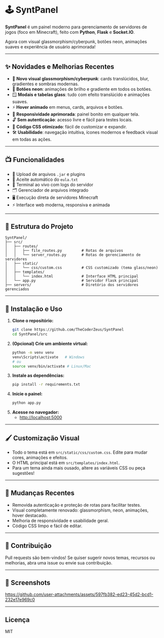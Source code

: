 # 🕹️ SyntPanel

**SyntPanel** é um painel moderno para gerenciamento de servidores de jogos (foco em Minecraft), feito com **Python**, **Flask** e **Socket.IO**.

Agora com visual glassmorphism/cyberpunk, botões neon, animações suaves e experiência de usuário aprimorada!

---

## ✨ Novidades e Melhorias Recentes

- 🎨 **Novo visual glassmorphism/cyberpunk**: cards translúcidos, blur, gradientes e sombras modernas.
- 🌈 **Botões neon**: animações de brilho e gradiente em todos os botões.
- 🪟 **Modais e tabelas glass**: tudo com efeito translúcido e animações suaves.
- ⚡ **Hover animado** em menus, cards, arquivos e botões.
- 📱 **Responsividade aprimorada**: painel bonito em qualquer tela.
- 🔓 **Sem autenticação**: acesso livre e fácil para testes locais.
- 🧹 **Código CSS otimizado**: fácil de customizar e expandir.
- 🛠️ **Usabilidade**: navegação intuitiva, ícones modernos e feedback visual em todas as ações.

---

## 📺 Funcionalidades

- 📂 Upload de arquivos `.jar` e plugins
- 📄 Aceite automático do `eula.txt`
- 💬 Terminal ao vivo com logs do servidor
- 🗂️ Gerenciador de arquivos integrado
- 🖥️ Execução direta de servidores Minecraft
- ⚡ Interface web moderna, responsiva e animada

---

## 📁 Estrutura do Projeto

```
SyntPanel/
├── src/
│   ├── routes/
│   │   ├── file_routes.py         # Rotas de arquivos
│   │   └── server_routes.py       # Rotas de gerenciamento de servidores
│   ├── static/
│   │   └── css/custom.css         # CSS customizado (tema glass/neon)
│   ├── templates/
│   │   └── index.html             # Interface HTML principal
│   └── app.py                     # Servidor Flask principal
├── servers/                       # Diretório dos servidores gerenciados
```

---

## 🚀 Instalação e Uso

1. **Clone o repositório:**
   ```bash
   git clone https://github.com/TheCoderZeus/SyntPanel
   cd SyntPanel/src
   ```
2. **(Opcional) Crie um ambiente virtual:**
   ```bash
   python -m venv venv
   venv\Scripts\activate   # Windows
   # ou
   source venv/bin/activate # Linux/Mac
   ```
3. **Instale as dependências:**
   ```bash
   pip install -r requirements.txt
   ```
4. **Inicie o painel:**
   ```bash
   python app.py
   ```
5. **Acesse no navegador:**
   - [http://localhost:5000](http://localhost:5000)

---

## 🖌️ Customização Visual
- Todo o tema está em `src/static/css/custom.css`. Edite para mudar cores, animações e efeitos.
- O HTML principal está em `src/templates/index.html`.
- Para um tema ainda mais ousado, altere as variáveis CSS ou peça sugestões!

---

## 📝 Mudanças Recentes
- Removida autenticação e proteção de rotas para facilitar testes.
- Visual completamente renovado: glassmorphism, neon, animações, hover destacado.
- Melhoria de responsividade e usabilidade geral.
- Código CSS limpo e fácil de editar.

---

## 🤝 Contribuição
Pull requests são bem-vindos! Se quiser sugerir novos temas, recursos ou melhorias, abra uma issue ou envie sua contribuição.

---

## 📸 Screenshots
https://github.com/user-attachments/assets/597fb382-ed23-45d2-bcd1-232e17e969c0


---

## Licença
MIT
